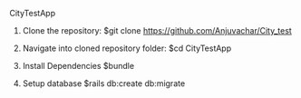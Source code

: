 CityTestApp

1) Clone the repository:
$git clone https://github.com/Anjuvachar/City_test

2) Navigate into cloned repository folder:
$cd CityTestApp

3) Install Dependencies
$bundle

4) Setup database
$rails db:create db:migrate
